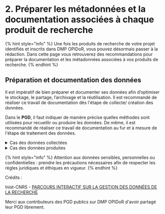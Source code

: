 # 2. Préparer les métadonnées et la documentation associées à chaque produit de recherche

{% hint style="info" %}
Une fois les produits de recherche de votre projet identifiés et inscrits dans DMP OPIDoR, vous pouvez désormais passer à la rédaction. Dans cette page vous retrouverez des recommandations pour préparer la documentation et les métadonnées associées à vos produits de recherche.
{% endhint %}

## **Préparation et documentation des données**

Il est impératif de bien préparer et documenter ses données afin d’optimiser le stockage, le partage, l’archivage et la réutilisation. Il est recommandé de réaliser ce travail de documentation dès l'étape de collecte/ création des données.

Dans le **PGD**, il faut indiquer de manière précise quelles méthodes sont utilisées pour recueillir ou produire les données. De même, il est recommandé de réaliser ce travail de documentation au fur et à mesure de l'étape de traitement des données.

<details>

<summary>Cas des données collectées</summary>

Indiquer :

• leur provenance (corpus, archives…),

• sur quels critères elles ont été sélectionnées

• les conditions de réutilisations préexistantes de ces données.

</details>

<details>

<summary>Cas des données produites</summary>

Indiquer :

• le contexte de création,

• les méthodes utilisées,

• les protocoles suivis ou établis,

• les contrôles qualité mis en place.

</details>

{% hint style="info" %}
Attention aux données sensibles, personnelles ou confidentielles : prendre les précautions nécessaires afin de respecter les règles juridiques et éthiques en vigueur.
{% endhint %}

Crédits :

Inist-CNRS - [PARCOURS INTERACTIF SUR LA GESTION DES DONNÉES DE LA RECHERCHE](https://doranum.fr/enjeux-benefices/parcours-interactif-sur-la-gestion-des-donnees-de-la-recherche/)

Merci aux contributeurs des PGD publics sur DMP OPIDoR d'avoir partagé leur PGD librement.
